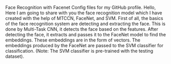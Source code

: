 Face Recognition with Facenet
Config files for my GitHub profile.
Hello, Here I am going to share with you the face recognition model which I have created with the help of MTCCN, FaceNet, and SVM.
First of all, the basics of the face recognition system are detecting and extracting the face. This is done by Multi-Task CNN, it detects the face based on the features.
After detecting the face, it extracts and passes it to the FaceNet model to find the embeddings. These embeddings are in the form of vectors.
The embeddings produced by the FaceNet are passed to the SVM classifier for classification. (Note: The SVM classifier is pre-trained with the testing dataset).
